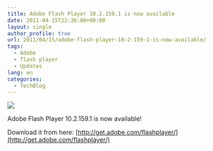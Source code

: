 ```yaml
---
title: Adobe Flash Player 10.2.159.1 is now available
date: 2011-04-15T22:36:00+00:00
layout: single
author_profile: true
url: 2011/04/15/adobe-flash-player-10-2-159-1-is-now-available/
tags:
  - Adobe
  - flash player
  - Updates
lang: en
categories: 
  - TechBlog
---
```

[![](http://4.bp.blogspot.com/-O6aJQZx-Yec/TajBKARKHbI/AAAAAAAAD2c/krzndajRM9Q/s1600/logo-flashplayer.jpg)](http://4.bp.blogspot.com/-O6aJQZx-Yec/TajBKARKHbI/AAAAAAAAD2c/krzndajRM9Q/s1600/logo-flashplayer.jpg)

Adobe Flash Player 10.2.159.1 is now available!

Download it from here: [http://get.adobe.com/flashplayer/](http://get.adobe.com/flashplayer/)